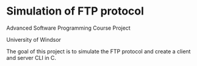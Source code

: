 # Simulation of FTP protocol

Advanced Software Programming Course Project

University of Windsor

The goal of this project is to simulate the FTP protocol and create a client and server CLI in C.
